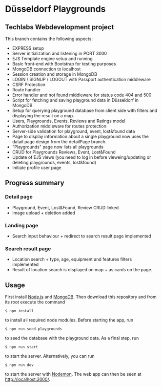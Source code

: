# Düsseldorf Playgrounds

## Techlabs Webdevelopment project

This branch contains the following aspects:

- EXPRESS setup
- Server initialization and listening in PORT 3000
- EJS Template engine setup and running
- Basic front-end with Bootstrap for testing purposes
- MongoDB connection to localhost
- Session creation and storage in MongoDB
- LOGIN / SIGNUP / LOGOUT with Passport authentication middleware
- CSRF Protection
- Route handler
- Error handler and not found middleware for status code 404 and 500
- Script for fetching and saving playground data in Düsseldorf in MongoDB
- Setup for querying playground database from client side with filters and displaying the result on a map.
- Users, Playgrounds, Events, Reviews and Ratings model
- Authorization middleware for routes protection
- Server-side validation for playground, event, lost&found data
- Page to display information about a single playground now uses the datail page design from the detailPage branch.
- "Playgrounds" page now lists all playgrounds
- CRUD for Playgrounds Reviews, Event, Lost&Found
- Update of EJS views (you need to log in before vieweing/updating or deleting playgrounds, events, lost&found)
- Initiate profile user page

## Progress summary
### Detail page
- Playground, Event, Lost&Found, Review CRUD linked
- Image upload + deletion added

### Landing page
- Search input behaviour + redirect to search result page implemented

### Search result page
- Location search + type, age, equipment and features filters implemented
- Result of location search is displayed on map + as cards on the page.

## Usage

First install [Node.js](http://nodejs.org/) and [MongoDB](https://docs.mongodb.com/manual/installation/). Then download this repository and from its root execute the command

    $ npm install

to install all required node modules. Before starting the app, run

    $ npm run seed-playgrounds

to seed the database with the playground data. As a final step, run 

    $ npm run start

to start the server. Alternatively, you can run

    $ npm run dev

 to start the server with [Nodemon](https://www.npmjs.com/package/nodemon). The web app can then be seen at [http://localhost:3000/](http://localhost:3000/).
